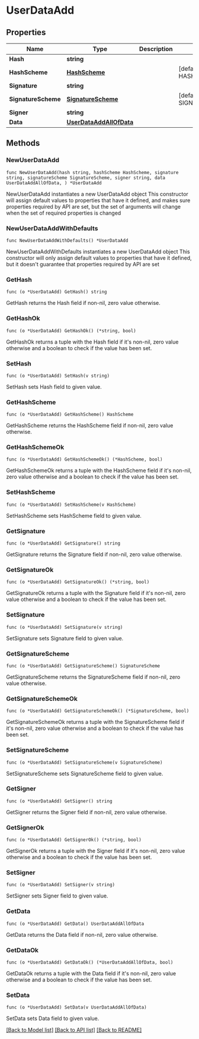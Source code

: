 # UserDataAdd

## Properties

Name | Type | Description | Notes
------------ | ------------- | ------------- | -------------
**Hash** | **string** |  | 
**HashScheme** | [**HashScheme**](HashScheme.md) |  | [default to HASHSCHEME_HASH_SCHEME_BLAKE3]
**Signature** | **string** |  | 
**SignatureScheme** | [**SignatureScheme**](SignatureScheme.md) |  | [default to SIGNATURESCHEME_ED25519]
**Signer** | **string** |  | 
**Data** | [**UserDataAddAllOfData**](UserDataAddAllOfData.md) |  | 

## Methods

### NewUserDataAdd

`func NewUserDataAdd(hash string, hashScheme HashScheme, signature string, signatureScheme SignatureScheme, signer string, data UserDataAddAllOfData, ) *UserDataAdd`

NewUserDataAdd instantiates a new UserDataAdd object
This constructor will assign default values to properties that have it defined,
and makes sure properties required by API are set, but the set of arguments
will change when the set of required properties is changed

### NewUserDataAddWithDefaults

`func NewUserDataAddWithDefaults() *UserDataAdd`

NewUserDataAddWithDefaults instantiates a new UserDataAdd object
This constructor will only assign default values to properties that have it defined,
but it doesn't guarantee that properties required by API are set

### GetHash

`func (o *UserDataAdd) GetHash() string`

GetHash returns the Hash field if non-nil, zero value otherwise.

### GetHashOk

`func (o *UserDataAdd) GetHashOk() (*string, bool)`

GetHashOk returns a tuple with the Hash field if it's non-nil, zero value otherwise
and a boolean to check if the value has been set.

### SetHash

`func (o *UserDataAdd) SetHash(v string)`

SetHash sets Hash field to given value.


### GetHashScheme

`func (o *UserDataAdd) GetHashScheme() HashScheme`

GetHashScheme returns the HashScheme field if non-nil, zero value otherwise.

### GetHashSchemeOk

`func (o *UserDataAdd) GetHashSchemeOk() (*HashScheme, bool)`

GetHashSchemeOk returns a tuple with the HashScheme field if it's non-nil, zero value otherwise
and a boolean to check if the value has been set.

### SetHashScheme

`func (o *UserDataAdd) SetHashScheme(v HashScheme)`

SetHashScheme sets HashScheme field to given value.


### GetSignature

`func (o *UserDataAdd) GetSignature() string`

GetSignature returns the Signature field if non-nil, zero value otherwise.

### GetSignatureOk

`func (o *UserDataAdd) GetSignatureOk() (*string, bool)`

GetSignatureOk returns a tuple with the Signature field if it's non-nil, zero value otherwise
and a boolean to check if the value has been set.

### SetSignature

`func (o *UserDataAdd) SetSignature(v string)`

SetSignature sets Signature field to given value.


### GetSignatureScheme

`func (o *UserDataAdd) GetSignatureScheme() SignatureScheme`

GetSignatureScheme returns the SignatureScheme field if non-nil, zero value otherwise.

### GetSignatureSchemeOk

`func (o *UserDataAdd) GetSignatureSchemeOk() (*SignatureScheme, bool)`

GetSignatureSchemeOk returns a tuple with the SignatureScheme field if it's non-nil, zero value otherwise
and a boolean to check if the value has been set.

### SetSignatureScheme

`func (o *UserDataAdd) SetSignatureScheme(v SignatureScheme)`

SetSignatureScheme sets SignatureScheme field to given value.


### GetSigner

`func (o *UserDataAdd) GetSigner() string`

GetSigner returns the Signer field if non-nil, zero value otherwise.

### GetSignerOk

`func (o *UserDataAdd) GetSignerOk() (*string, bool)`

GetSignerOk returns a tuple with the Signer field if it's non-nil, zero value otherwise
and a boolean to check if the value has been set.

### SetSigner

`func (o *UserDataAdd) SetSigner(v string)`

SetSigner sets Signer field to given value.


### GetData

`func (o *UserDataAdd) GetData() UserDataAddAllOfData`

GetData returns the Data field if non-nil, zero value otherwise.

### GetDataOk

`func (o *UserDataAdd) GetDataOk() (*UserDataAddAllOfData, bool)`

GetDataOk returns a tuple with the Data field if it's non-nil, zero value otherwise
and a boolean to check if the value has been set.

### SetData

`func (o *UserDataAdd) SetData(v UserDataAddAllOfData)`

SetData sets Data field to given value.



[[Back to Model list]](../README.md#documentation-for-models) [[Back to API list]](../README.md#documentation-for-api-endpoints) [[Back to README]](../README.md)


